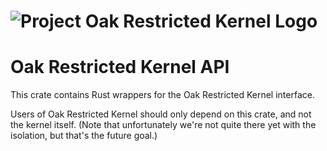 <!-- Oak Logo Start -->
<!-- An HTML element is intentionally used since GitHub recommends this approach to handle different images in dark/light modes. Ref: https://docs.github.com/en/get-started/writing-on-github/getting-started-with-writing-and-formatting-on-github/basic-writing-and-formatting-syntax#specifying-the-theme-an-image-is-shown-to -->
<!-- markdownlint-disable-next-line MD033 -->
<h1><picture><source media="(prefers-color-scheme: dark)" srcset="/docs/oak-logo/svgs/oak-restricted-kernel-negative-colour.svg?sanitize=true"><source media="(prefers-color-scheme: light)" srcset="/docs/oak-logo/svgs/oak-restricted-kernel.svg?sanitize=true"><img alt="Project Oak Restricted Kernel Logo" src="/docs/oak-logo/svgs/oak-restricted-kernel.svg?sanitize=true"></picture></h1>
<!-- Oak Logo End -->

# Oak Restricted Kernel API

This crate contains Rust wrappers for the Oak Restricted Kernel interface.

Users of Oak Restricted Kernel should only depend on this crate, and not the
kernel itself. (Note that unfortunately we're not quite there yet with the
isolation, but that's the future goal.)
